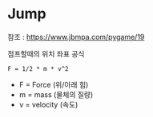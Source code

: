 # Jump
참조 : https://www.jbmpa.com/pygame/19

점프할때의 위치 좌표 공식
```
F = 1/2 * m * v^2
```
- F = Force (위/아래 힘)
- m = mass (물체의 질량)
- v = velocity (속도)

```
```